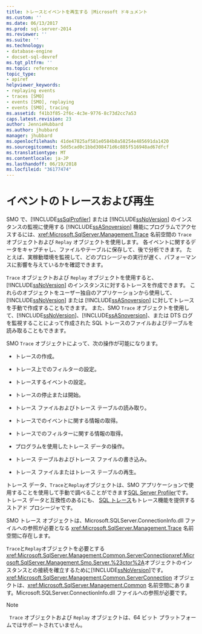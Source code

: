 ```yaml
---
title: トレースとイベントを再生する |Microsoft ドキュメント
ms.custom: ''
ms.date: 06/13/2017
ms.prod: sql-server-2014
ms.reviewer: ''
ms.suite: ''
ms.technology:
- database-engine
- docset-sql-devref
ms.tgt_pltfrm: ''
ms.topic: reference
topic_type:
- apiref
helpviewer_keywords:
- replaying events
- traces [SMO]
- events [SMO], replaying
- events [SMO], tracing
ms.assetid: f41b3f85-2f6c-4c3e-9776-8c73d2cc7a53
caps.latest.revision: 23
author: JennieHubbard
ms.author: jhubbard
manager: jhubbard
ms.openlocfilehash: 41de47825af581e0584b8a58254e485691da1420
ms.sourcegitcommit: 5dd5cad0c1bbd308471d6c885f516948ad67dfcf
ms.translationtype: MT
ms.contentlocale: ja-JP
ms.lasthandoff: 06/19/2018
ms.locfileid: "36177474"
---
```

# <a name="tracing-and-replaying-events"></a>イベントのトレースおよび再生
  SMO で、[!INCLUDE[ssSqlProfiler](../../../includes/sssqlprofiler-md.md)] または [!INCLUDE[ssNoVersion](../../../includes/ssnoversion-md.md)] のインスタンスの監視に使用する [!INCLUDE[ssASnoversion](../../../includes/ssasnoversion-md.md)] 機能にプログラムでアクセスするには、<xref:Microsoft.SqlServer.Management.Trace> 名前空間の `Trace` オブジェクトおよび `Replay` オブジェクトを使用します。 各イベントに関するデータをキャプチャし、ファイルやテーブルに保存して、後で分析できます。 たとえば、実稼動環境を監視して、どのプロシージャの実行が遅く、パフォーマンスに影響を与えているかを確認できます。  
  
 `Trace` オブジェクトおよび `Replay` オブジェクトを使用すると、[!INCLUDE[ssNoVersion](../../../includes/ssnoversion-md.md)] のインスタンスに対するトレースを作成できます。 これらのオブジェクトをユーザー独自のアプリケーションから使用して、[!INCLUDE[ssNoVersion](../../../includes/ssnoversion-md.md)] または [!INCLUDE[ssASnoversion](../../../includes/ssasnoversion-md.md)] に対してトレースを手動で作成することもできます。 また、SMO `Trace` オブジェクトを使用して、[!INCLUDE[ssNoVersion](../../../includes/ssnoversion-md.md)]、[!INCLUDE[ssASnoversion](../../../includes/ssasnoversion-md.md)]、または DTS ログを監視することによって作成された SQL トレースのファイルおよびテーブルを読み取ることもできます。  
  
 SMO `Trace` オブジェクトによって、次の操作が可能になります。  
  
-   トレースの作成。  
  
-   トレース上でのフィルターの設定。  
  
-   トレースするイベントの設定。  
  
-   トレースの停止または開始。  
  
-   トレース ファイルおよびトレース テーブルの読み取り。  
  
-   トレースでのイベントに関する情報の取得。  
  
-   トレースでのフィルターに関する情報の取得。  
  
-   プログラムを使用したトレース データの操作。  
  
-   トレース テーブルおよびトレース ファイルの書き込み。  
  
-   トレース ファイルまたはトレース テーブルの再生。  
  
 トレース データ、`Trace`と`Replay`オブジェクトは、SMO アプリケーションで使用することを使用して手動で調べることができます[SQL Server Profiler](../../../tools/sql-server-profiler/sql-server-profiler.md)です。 トレース データと互換性のあるにも、 [SQL トレース](../../sql-trace/sql-trace.md)もトレース機能を提供するストアド プロシージャです。  
  
 SMO トレース オブジェクトは、Microsoft.SQLServer.ConnectionInfo.dll ファイルへの参照が必要となる <xref:Microsoft.SqlServer.Management.Trace> 名前空間に存在します。  
  
 `Trace`と`Replay`オブジェクトを必要とする<xref:Microsoft.SqlServer.Management.Common.ServerConnection><xref:Microsoft.SqlServer.Management.Smo.Server.%23ctor%2A>オブジェクトのインスタンスとの接続を確立するために[!INCLUDE[ssNoVersion](../../../includes/ssnoversion-md.md)]です。 <xref:Microsoft.SqlServer.Management.Common.ServerConnection> オブジェクトは、<xref:Microsoft.SqlServer.Management.Common> 名前空間にあります。Microsoft.SQLServer.ConnectionInfo.dll ファイルへの参照が必要です。  
  
> [!NOTE]  
>    `Trace` オブジェクトおよび `Replay` オブジェクトは、64 ビット プラットフォームではサポートされていません。  
  
  